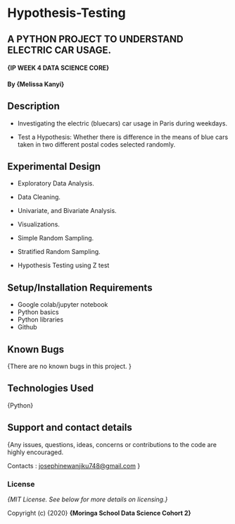 # Hypothesis-Testing

## A PYTHON PROJECT TO UNDERSTAND ELECTRIC CAR USAGE.

#### {IP WEEK 4 DATA SCIENCE CORE}

#### By **{Melissa Kanyi}**

## Description

 * Investigating the electric (bluecars) car usage in Paris during weekdays.

* Test a Hypothesis: Whether there is difference in the means of blue cars taken in two different postal codes selected           randomly.


## Experimental Design

 * Exploratory Data Analysis.
 
 * Data Cleaning.

 * Univariate, and Bivariate Analysis.
 
 * Visualizations.

 * Simple Random Sampling.
 
 * Stratified Random Sampling.
 
 * Hypothesis Testing using Z test

## Setup/Installation Requirements

* Google colab/jupyter notebook
* Python basics
* Python libraries
* Github

## Known Bugs

{There are no known bugs in this project. }

## Technologies Used

{Python}

## Support and contact details

{Any issues, questions, ideas, concerns or contributions to the code are highly encouraged.

 Contacts : josephinewanjiku748@gmail.com }
 
### License

*{MIT License.  See below for more details on licensing.}*

Copyright (c) {2020} **{Moringa School Data Science Cohort 2}**
